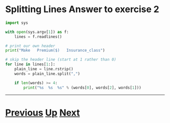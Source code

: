 # Splitting Lines Answer to exercise 2

```python
import sys

with open(sys.argv[1]) as f:
    lines = f.readlines()

# print our own header
print("Make   Premium($)   Insurance_class")

# skip the header line (start at 1 rather than 0)
for line in lines[1:]:
    plain_line = line.rstrip()
    words = plain_line.split(",")

    if len(words) >= 4:
        print("%s  %s  %s" % (words[0], words[2], words[1]))
```

***

# [Previous](splitting.md) [Up](README.md) [Next](splitting.md)
